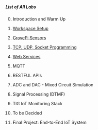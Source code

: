 

##### List of All Labs

0. Introduction and Warm Up
1. [Workspace Setup](https://lab.ee250io.tk/tutorial.html?folder=labs/lab1)
2. [GrovePi Sensors](https://lab.ee250io.tk/tutorial.html?folder=labs/lab2)
3. [TCP, UDP, Socket Programming](https://lab.ee250io.tk/tutorial.html?folder=labs/lab3)
4. [Web Services](https://lab.ee250io.tk/tutorial.html?folder=labs/lab4)
5. MQTT
6. RESTFUL APIs
7. ADC and DAC - Mixed Circuit Simulation
8. Signal Processing (DTMF)
9. TIG IoT Monitoring Stack
10. To be Decided

11. Final Project: End-to-End IoT System
